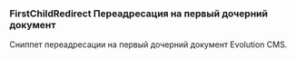 
<meta http-equiv="Content-Type" content="text/html; charset=utf-8">
<h3>FirstChildRedirect Переадресация на первый дочерний документ </h3>
Сниппет переадресации на первый дочерний документ Evolution CMS.
